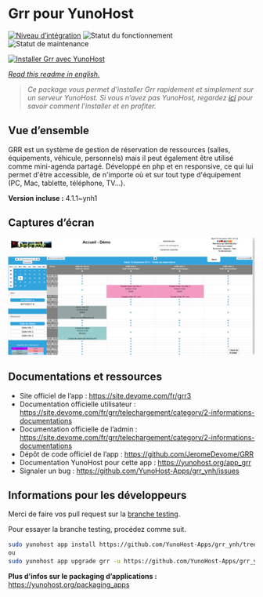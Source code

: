 <!--
N.B.: This README was automatically generated by https://github.com/YunoHost/apps/tree/master/tools/README-generator
It shall NOT be edited by hand.
-->

# Grr pour YunoHost

[![Niveau d’intégration](https://dash.yunohost.org/integration/grr.svg)](https://dash.yunohost.org/appci/app/grr) ![Statut du fonctionnement](https://ci-apps.yunohost.org/ci/badges/grr.status.svg) ![Statut de maintenance](https://ci-apps.yunohost.org/ci/badges/grr.maintain.svg)

[![Installer Grr avec YunoHost](https://install-app.yunohost.org/install-with-yunohost.svg)](https://install-app.yunohost.org/?app=grr)

*[Read this readme in english.](./README.md)*

> *Ce package vous permet d’installer Grr rapidement et simplement sur un serveur YunoHost.
Si vous n’avez pas YunoHost, regardez [ici](https://yunohost.org/#/install) pour savoir comment l’installer et en profiter.*

## Vue d’ensemble

GRR est un système de gestion de réservation de ressources (salles, équipements, véhicule, personnels) mais il peut également être utilisé comme mini-agenda partagé. Développé en php et en responsive, ce qui lui permet d'être accessible, de n'importe où et sur tout type d'équipement (PC, Mac, tablette, téléphone, TV...).


**Version incluse :** 4.1.1~ynh1

## Captures d’écran

![Capture d’écran de Grr](./doc/screenshots/home.png)

## Documentations et ressources

* Site officiel de l’app : <https://site.devome.com/fr/grr3>
* Documentation officielle utilisateur : <https://site.devome.com/fr/grr/telechargement/category/2-informations-documentations>
* Documentation officielle de l’admin : <https://site.devome.com/fr/grr/telechargement/category/2-informations-documentations>
* Dépôt de code officiel de l’app : <https://github.com/JeromeDevome/GRR>
* Documentation YunoHost pour cette app : <https://yunohost.org/app_grr>
* Signaler un bug : <https://github.com/YunoHost-Apps/grr_ynh/issues>

## Informations pour les développeurs

Merci de faire vos pull request sur la [branche testing](https://github.com/YunoHost-Apps/grr_ynh/tree/testing).

Pour essayer la branche testing, procédez comme suit.

``` bash
sudo yunohost app install https://github.com/YunoHost-Apps/grr_ynh/tree/testing --debug
ou
sudo yunohost app upgrade grr -u https://github.com/YunoHost-Apps/grr_ynh/tree/testing --debug
```

**Plus d’infos sur le packaging d’applications :** <https://yunohost.org/packaging_apps>